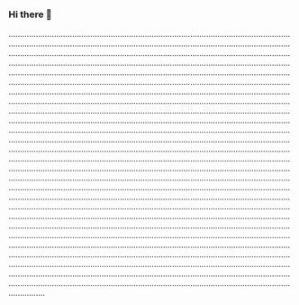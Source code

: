 ### Hi there 👋

....................................................................................................................................................................................................................................................................................................................................................................................................................................................................................................................................................................................................................................................................................................................................................................................................................................................................................................................................................................................................................................................................................................................................................................................................................................................................................................................................................................................................................................................................................................................................................................................................................................................................................................................................................................................................................................................................................................................................................................................................................................................................................................................................................................................................................................................................................................................................................................................................................................................................................................................................................................................................................................................................................................................................................................................................................................................................................................................................................................................................................................................................................................................................................................................................................................................................................................................................................................................................................................................................................................